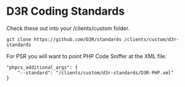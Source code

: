 D3R Coding Standards
=========

Check these out into your /clients/custom folder.

`git clone https://github.com/D3R/standards /clients/custom/d3r-standards`

For PSR you will want to point PHP Code Sniffer at the XML file.

```
"phpcs_additional_args": {
	"--standard": "/clients/custom/d3r-standards/D3R-PHP.xml"
}
```
